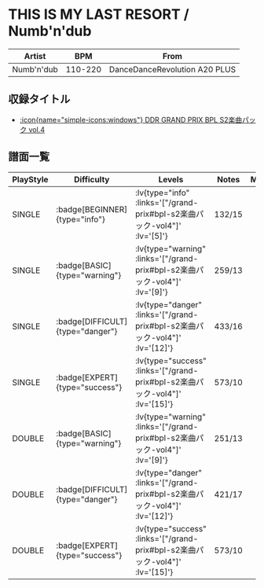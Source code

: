 # THIS IS MY LAST RESORT / Numb'n'dub

|Artist|BPM|From|
|------|---|----|
|Numb'n'dub|110-220|DanceDanceRevolution A20 PLUS|

## 収録タイトル

- [ :icon{name="simple-icons:windows"} DDR GRAND PRIX BPL S2楽曲パック vol.4](/grand-prix#bpl-s2楽曲パック-vol4)

## 譜面一覧

|PlayStyle|Difficulty|Levels|Notes|Movie|
|---------|----------|------|-----|-----|
|SINGLE| :badge[BEGINNER]{type="info"} | :lv{type="info" :links='["/grand-prix#bpl-s2楽曲パック-vol4"]' :lv='[5]'} |132/15||
|SINGLE| :badge[BASIC]{type="warning"} | :lv{type="warning" :links='["/grand-prix#bpl-s2楽曲パック-vol4"]' :lv='[9]'} |259/13||
|SINGLE| :badge[DIFFICULT]{type="danger"} | :lv{type="danger" :links='["/grand-prix#bpl-s2楽曲パック-vol4"]' :lv='[12]'} |433/16||
|SINGLE| :badge[EXPERT]{type="success"} | :lv{type="success" :links='["/grand-prix#bpl-s2楽曲パック-vol4"]' :lv='[15]'} |573/10||
|DOUBLE| :badge[BASIC]{type="warning"} | :lv{type="warning" :links='["/grand-prix#bpl-s2楽曲パック-vol4"]' :lv='[9]'} |251/13||
|DOUBLE| :badge[DIFFICULT]{type="danger"} | :lv{type="danger" :links='["/grand-prix#bpl-s2楽曲パック-vol4"]' :lv='[12]'} |421/17||
|DOUBLE| :badge[EXPERT]{type="success"} | :lv{type="success" :links='["/grand-prix#bpl-s2楽曲パック-vol4"]' :lv='[15]'} |573/10||
